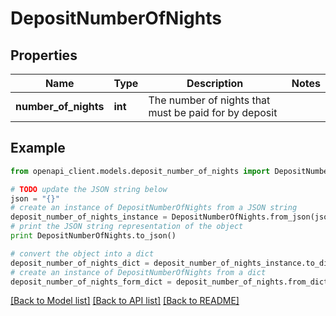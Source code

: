 # DepositNumberOfNights


## Properties
Name | Type | Description | Notes
------------ | ------------- | ------------- | -------------
**number_of_nights** | **int** | The number of nights that must be paid for by deposit | 

## Example

```python
from openapi_client.models.deposit_number_of_nights import DepositNumberOfNights

# TODO update the JSON string below
json = "{}"
# create an instance of DepositNumberOfNights from a JSON string
deposit_number_of_nights_instance = DepositNumberOfNights.from_json(json)
# print the JSON string representation of the object
print DepositNumberOfNights.to_json()

# convert the object into a dict
deposit_number_of_nights_dict = deposit_number_of_nights_instance.to_dict()
# create an instance of DepositNumberOfNights from a dict
deposit_number_of_nights_form_dict = deposit_number_of_nights.from_dict(deposit_number_of_nights_dict)
```
[[Back to Model list]](../README.md#documentation-for-models) [[Back to API list]](../README.md#documentation-for-api-endpoints) [[Back to README]](../README.md)


